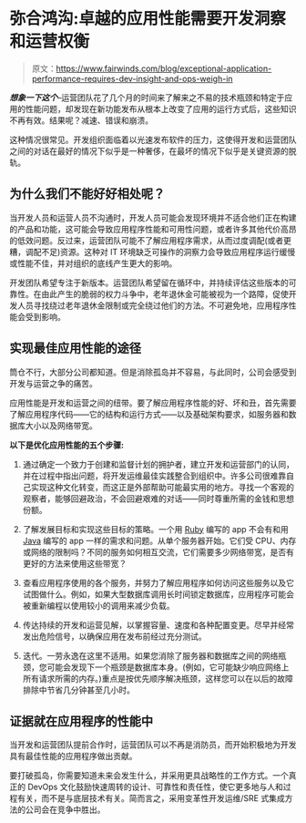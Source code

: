 # 弥合鸿沟:卓越的应用性能需要开发洞察和运营权衡

> 原文：<https://www.fairwinds.com/blog/exceptional-application-performance-requires-dev-insight-and-ops-weigh-in>

 ***想象一下这个***–运营团队花了几个月的时间来了解来之不易的技术瓶颈和特定于应用的性能问题，却发现在新功能发布从根本上改变了应用的运行方式后，这些知识不再有效。结果呢？减速、错误和崩溃。

这种情况很常见。开发组织面临着以光速发布软件的压力，这使得开发和运营团队之间的对话在最好的情况下似乎是一种奢侈，在最坏的情况下似乎是关键资源的脱轨。

## 为什么我们不能好好相处呢？

当开发人员和运营人员不沟通时，开发人员可能会发现环境并不适合他们正在构建的产品和功能，这可能会导致应用程序性能和可用性问题，或者许多其他代价高昂的低效问题。反过来，运营团队可能不了解应用程序需求，从而过度调配(或者更糟，调配不足)资源。这种对 IT 环境缺乏可操作的洞察力会导致应用程序运行缓慢或性能不佳，并对组织的底线产生更大的影响。

开发团队希望专注于新版本。运营团队希望留在循环中，并持续评估这些版本的可靠性。在由此产生的脆弱的权力斗争中，老年退休金可能被视为一个路障，促使开发人员寻找绕过老年退休金限制或完全绕过他们的方法。不可避免地，应用程序性能会受到影响。

## 实现最佳应用性能的途径

筒仓不行，大部分公司都知道。但是消除孤岛并不容易，与此同时，公司会感受到开发与运营之争的痛苦。

应用性能是开发和运营之间的纽带。要了解应用程序性能的好、坏和丑，首先需要了解应用程序代码——它的结构和运行方式——以及基础架构要求，如服务器和数据库大小以及网络带宽。

**以下是优化应用性能的五个步骤:**

1.  通过确定一个致力于创建和监督计划的拥护者，建立开发和运营部门的认同，并在过程中指出问题，将开发运维最佳实践整合到组织中。许多公司很难靠自己实现这种文化转变，而这正是外部帮助可能最实用的地方。寻找一个客观的观察者，能够回避政治，不会回避艰难的对话——同时尊重所需的金钱和思想份额。

2.  了解发展目标和实现这些目标的策略。一个用  [Ruby](https://www.ruby-lang.org/en/) 编写的 app 不会有和用  [Java](https://www.oracle.com/java/index.html) 编写的 app 一样的需求和问题。从单个服务器开始。它们受 CPU、内存或网络的限制吗？不同的服务如何相互交流，它们需要多少网络带宽，是否有更好的方法来使用这些带宽？

3.  查看应用程序使用的各个服务，并努力了解应用程序如何访问这些服务以及它试图做什么。例如，如果大型数据库调用长时间锁定数据库，应用程序可能会被重新编程以使用较小的调用来减少负载。

4.  传达持续的开发和运营见解，以掌握容量、速度和各种配置变更。尽早并经常发出危险信号，以确保应用在发布前经过充分测试。

5.  迭代。一劳永逸在这里不适用。如果您消除了服务器和数据库之间的网络瓶颈，您可能会发现下一个瓶颈是数据库本身。(例如，它可能缺少响应网络上所有请求所需的内存。)重点是按优先顺序解决瓶颈，这样您可以在以后的故障排除中节省几分钟甚至几小时。

## 证据就在应用程序的性能中

当开发和运营团队提前合作时，运营团队可以不再是消防员，而开始积极地为开发具有最佳性能的应用程序做出贡献。

要打破孤岛，你需要知道未来会发生什么，并采用更具战略性的工作方式。一个真正的 DevOps 文化鼓励快速周转的设计、可靠性和责任性，使它更多地与人和过程有关，而不是与底层技术有关。简而言之，采用变革性开发运维/SRE 式集成方法的公司会在竞争中胜出。